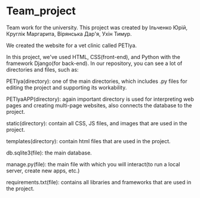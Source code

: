 # Team_project
Team work for the university. This project was created by Ільченко Юрій, Круглік Маргарита, Вірянська Дар'я, Ухін Тимур.

We created the website for a vet clinic called PETlya.

In this project, we've used HTML, CSS(front-end), and Python with the framework Django(for back-end). In our repository, you can see a lot of directories and files, such as:

PETlya(directory): one of the main directories, which includes .py files for editing the project and supporting its workability.

PETlyaAPP(directory): again important directory is used for interpreting web pages and creating multi-page websites, also connects the database to the project.

static(directory): contain all CSS, JS files, and images that are used in the project.

templates(directory): contain html files that are used in the project.

db.sqlite3(file): the main database.

manage.py(file): the main file with which you will interact(to run a local server, create new apps, etc.)

requirements.txt(file): contains all libraries and frameworks that are used in the project.
